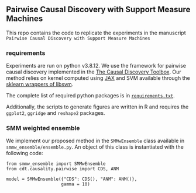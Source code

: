 ## Pairwise Causal Discovery with Support Measure Machines

This repo contains the code to replicate the experiments in the manuscript 
`Pairwise Causal Discovery with Support Measure Machines` 


### requirements 

Experiments are run on python v3.8.12. We use the framework for pairwise causal
discovery implemented in the [The Causal Discovery
Toolbox](https://fentechsolutions.github.io/CausalDiscoveryToolbox/html/index.html).
Our method relies on kernel computed using [JAX](https://github.com/google/jax) 
and SVM available through the
[sklearn wrappers of
libsvm](https://scikit-learn.org/stable/modules/classes.html#module-sklearn.svm). 

The complete list of required python packages is in [`requirements.txt`](requirements.txt). 

Additionally, the scripts to generate figures are written in R and requires the 
`ggplot2`, `ggridge`  and `reshape2` packages.


### SMM weighted ensemble 

We implement our proposed method in the `SMMwEnsemble` class available in 
`smmw_ensemble/ensemble.py`. 
An object of this class is instantiated with the following code:

```
from smmw_ensemble import SMMwEnsemble
from cdt.causality.pairwise import CDS, ANM

model = SMMwEnsemble({"CDS": CDS(), "ANM": ANM()},
                     gamma = 10)
```
